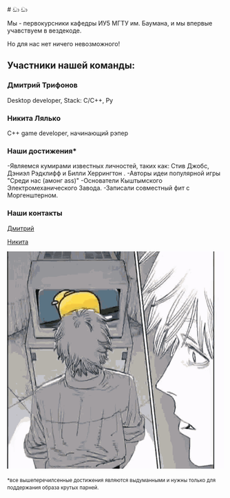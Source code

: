  <link rel="shortcut icon" type="image/x-icon" href="favicon.ico?">
  <link rel="shortcut icon" type="image/x-icon" href="https://raw.githubusercontent.com/Mopsik62/sussyBoys/gh-pages/sussygif/favicon.ico?">
# ඩා ඩා

Мы - первокурсники кафедры ИУ5 МГТУ им. Баумана, и мы впервые
учавствуем в вездекоде.

Но для нас нет ничего невозможного!

## Участники нашей команды:

### Дмитрий Трифонов

Desktop developer, Stack: C/C++, Py


### Никита Лялько

C++ game developer, начинающий рэпер


### Наши достижения*
-Являемся кумирами  известных личностей, таких как: Стив Джобс, Дэниэл Рэдклифф и Билли Херрингтон
. 
-Авторы идеи популярной игры "Среди нас (амонг ass)"
-Основатели Кыштымского Электромеханического Завода.
-Записали совместный фит с Моргенштерном.
### Наши контакты
<p>
  <a href="https://vk.com/dj1vs">Дмитрий</a>
  
  <a href="https://vk.com/id290473511">Никита</a>
</p>
 <img src="https://raw.githubusercontent.com/Mopsik62/sussyBoys/gh-pages/amogus.gif">   
  
<small>*все вышеперечилсенные достижения являются выдуманными и нужны только для поддержания образа крутых парней.</small>
